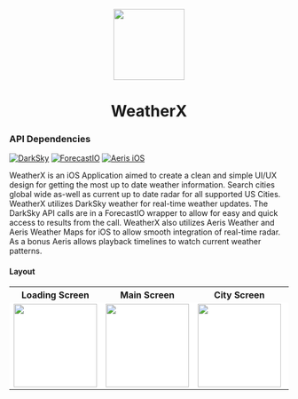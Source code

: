 <!-- Logo -->
<p align="center">
  <img height="128" width="128" src="https://github.com/gpmpn2/WeatherX/blob/master/images/WeatherXReadme.png?raw=true">
</p>

<!-- Name -->
<h1 align="center">
  WeatherX
</h1>

### API Dependencies

[![DarkSky](https://badgen.net/badge/GitHub/DarkSky)](https://github.com/darkskyapp)
[![ForecastIO](https://badgen.net/badge/GitHub/ForecastIO)](https://github.com/sxg/ForecastIO)
[![Aeris iOS](https://badgen.net/badge/GitHub/Aeris-iOS)](https://github.com/aerisweather/Aeris-iOS-Library)

WeatherX is an iOS Application aimed to create a clean and simple UI/UX design for getting the most up to date weather information. Search cities global wide as-well as current up to date radar for all supported US Cities. WeatherX utilizes DarkSky weather for real-time weather updates. The DarkSky API calls are in a ForecastIO wrapper to allow for easy and quick access to results from the call. WeatherX also utilizes Aeris Weather and Aeris Weather Maps for iOS to allow smooth integration of real-time radar. As a bonus Aeris allows playback timelines to watch current weather patterns.

#### Layout
<table style="width:100%">
  <tr>
    <th>Loading Screen</th>
    <th>Main Screen</th>
    <th>City Screen</th> 
    <th>Search Screen</th>
    <th>Radar Screen</th>
  </tr>
  <tr>
    <td bgcolor="#ffffff">
      <img width="150" src="https://github.com/gpmpn2/WeatherX/blob/master/images/loading.png?raw=true">
    </td>
    <td bgcolor="#ffffff">
    	<img width="150" src="https://github.com/gpmpn2/WeatherX/blob/master/images/mainscreen.png?raw=true">
    </td>
    <td bgcolor="#ffffff">
    	<img width="150" src="https://github.com/gpmpn2/WeatherX/blob/master/images/cityscreen.png?raw=true">
    </td> 
    <td bgcolor="#ffffff">
    	<img width="150" src="https://github.com/gpmpn2/WeatherX/blob/master/images/searchscreen.png?raw=true">
    </td>
    <td bgcolor="#ffffff">
    	<img width="150" src="https://github.com/gpmpn2/WeatherX/blob/master/images/radarscreen.png?raw=true">
    </td>
  </tr>
</table>
